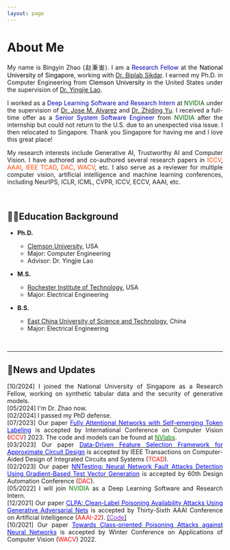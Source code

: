 ```yaml
---
layout: page
---
```


# About Me
<div style="text-align: justify;">
  
<p>My name is Bingyin Zhao (赵秉崟). I am a <font color=LigthSykBlue>Research Fellow</font> at the <font color=Black>National University of Singapore</font>, working with <a href="https://cde.nus.edu.sg/ece/staff/biplab-sikdar/">Dr. Biplab Sikdar</a>. I earned my Ph.D. in Computer Engineering from <font color=Black>Clemson University</font> in the United States under the supervision of <a href="https://laogroup.ece.tufts.edu/">Dr. Yingjie Lao</a>.</p>
</div>

<div style="text-align: justify;">
<p>I worked as a <font color=LigthSykBlue>Deep Learning Software and Research Intern</font> at <font color="DarkGreen">NVIDIA</font> under the supervision of <a href="https://alvarezlopezjosem.github.io/">Dr. Jose M. Alvarez</a> and  <a href="https://chrisding.github.io/">Dr. Zhiding Yu</a>. I received a full-time offer as a <font color=LigthSykBlue>Senior System Software Engineer</font> from <font color="DarkGreen">NVIDIA</font> after the internship but could not return to the U.S. due to an unexpected visa issue. I then relocated to Singapore. Thank you Singapore for having me and I love this great place!</p>
</div>


<div style="text-align: justify;">
<p>My research interests include Generative AI, Trustworthy AI and Computer Vision. I have authored and co-authored several research papers in <font color=OrangeRed>ICCV</font>, <font color=OrangeRed>AAAI</font>, <font color=OrangeRed>IEEE TCAD</font>, <font color=OrangeRed>DAC</font>, <font color=OrangeRed>WACV</font>, etc. I also serve as a reviewer for multiple computer vision, artificial intelligence and machine learning conferences, including NeurIPS, ICLR, ICML, CVPR, ICCV, ECCV, AAAI, etc.</p>
</div>

<br>

## 🧑‍🎓Education Background

- **Ph.D.**
  - [Clemson University](https://www.clemson.edu/), USA
  - Major: Computer Engineering            
  - Advisor: Dr. Yingjie Lao

- **M.S.**                                                                              
  - [Rochester Institute of Technology](https://www.rit.edu/), USA
  - Major: Electrical Engineering 

- **B.S.**
  - [East China University of Science and Technology](https://www.ecust.edu.cn/en/main.psp), China
  - Major: Electrical Engineering                                                                          


<br>

---

## 📮News and Updates
<p align="justify">
  [10/2024] I joined the National University of Singapore as a Research Fellow, working on synthetic tabular data and the security of generative models.<br>
  [05/2024] I'm Dr. Zhao now.<br>
  [02/2024] I passed my PhD defense.<br>
  [07/2023] Our paper <a href="https://openaccess.thecvf.com/content/ICCV2023/papers/Zhao_Fully_Attentional_Networks_with_Self-emerging_Token_Labeling_ICCV_2023_paper.pdf"><font color=Blue>Fully Attentional Networks with Self-emerging Token Labeling</font></a> is accepted by International Conference on Computer Vision (<font color=Red>ICCV</font>) 2023. The code and models can be found at <a href="(https://github.com/NVlabs/STL)"><font color=Green>NVlabs</font><a>.<br>
  [03/2023] Our paper <a href="https://ieeexplore.ieee.org/stamp/stamp.jsp?arnumber=10077732"><font color=Blue>Data-Driven Feature Selection Framework for Approximate Circuit Design</font><a> is accepted by IEEE Transactions on Computer-Aided Design of Integrated Circuits and Systems (<font color=Red>TCAD</font>).<br>
  [02/2023] Our paper <a href="https://ieeexplore.ieee.org/stamp/stamp.jsp?arnumber=10247885"><font color=Blue>NNTesting: Neural Network Fault Attacks Detection Using Gradient-Based Test Vector Generation</font><a> is accepted by 60th Design Automation Conference (<font color=Red>DAC</font>).<br>
  [05/2022] I will join <font color=Green>NVIDIA</font> as a Deep Learning Software and Research Intern.<br>
  [12/2021] Our paper <a href="https://ojs.aaai.org/index.php/AAAI/article/view/20902"><font color=Blue>CLPA: Clean-Label Poisoning Availability Attacks Using Generative Adversarial Nets</font><a> is accepted by Thirty-Sixth AAAI Conference on Artificial Intelligence (<font color=Red>AAAI-22</font>). <a href="(https://github.com/bxz9200/CLPA)">[<font color=BlueViolet>Code</font>]<a><br>
  [10/2021] Our paper <a href="https://openaccess.thecvf.com/content/WACV2022/papers/Zhao_Towards_Class-Oriented_Poisoning_Attacks_Against_Neural_Networks_WACV_2022_paper.pdf"><font color=Blue>Towards Class-oriented Poisoning Attacks against Neural Networks</font><a> is accepted by Winter Conference on Applications of Computer Vision (<font color=Red>WACV</font>) 2022.


<br>

<div style="width: 100px; height: 100px;">
    <script type="text/javascript" id="clstr_globe" src="//clustrmaps.com/globe.js?d=apPnjfBfSr4LpiQCrUM7yBdv3aw2M9tKtSq2TJ_gCYM"></script>
</div>
